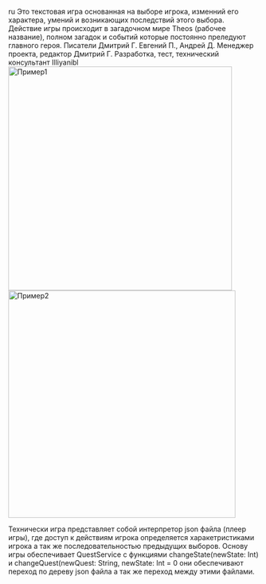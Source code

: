 ru
Это текстовая игра основанная на выборе игрока, изменний его характера, умений и возникающих последствий этого выбора.
Действие игры происходит в загадочном мире Theos (рабочее название), полном загадок и событий которые постоянно преледуют главного героя.
Писатели Дмитрий Г. Евгений П., Андрей Д.
Менеджер проекта, редактор Дмитрий Г.
Разработка, тест, технический консультант Illiyanibl
<img width="449" alt="Пример1" src="https://github.com/user-attachments/assets/2ddee9a3-941e-4f22-863d-d2602b225bd5" />
<img width="456" alt="Пример2" src="https://github.com/user-attachments/assets/3c65f79d-3152-4bd6-aa5a-8d4b5a7367a8" />

Технически игра представляет собой интерпретор json файла (плеер игры), где доступ к действиям игрока определяется харакетристиками игрока а так же последовательностью предыдущих выборов.
Основу игры обеспечивает QuestService с функциями changeState(newState: Int) и changeQuest(newQuest: String, newState: Int = 0 они обеспечивают переход по дереву json файла а так же переход между этими файлами.

